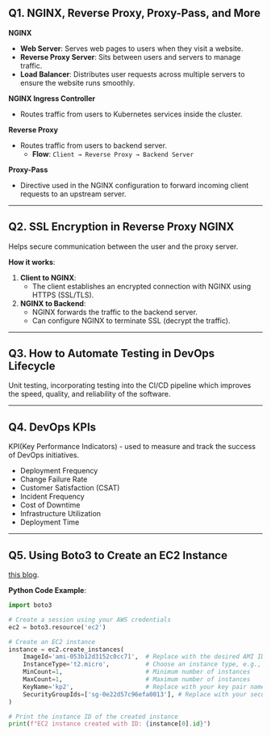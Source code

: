 ## Q1. NGINX, Reverse Proxy, Proxy-Pass, and More

**NGINX**
- **Web Server**: Serves web pages to users when they visit a website.
- **Reverse Proxy Server**: Sits between users and servers to manage traffic.
- **Load Balancer**: Distributes user requests across multiple servers to ensure the website runs smoothly.

**NGINX Ingress Controller**
- Routes traffic from users to Kubernetes services inside the cluster.

**Reverse Proxy**
- Routes traffic from users to backend server.
  - **Flow**: `Client → Reverse Proxy → Backend Server`

**Proxy-Pass**
- Directive used in the NGINX configuration to forward incoming client requests to an upstream server.

---

## Q2. **SSL Encryption in Reverse Proxy NGINX**

Helps secure communication between the user and the proxy server.

**How it works**:
1. **Client to NGINX**: 
   - The client establishes an encrypted connection with NGINX using HTTPS (SSL/TLS).
2. **NGINX to Backend**: 
   - NGINX forwards the traffic to the backend server.
   - Can configure NGINX to terminate SSL (decrypt the traffic).

---

## Q3. **How to Automate Testing in DevOps Lifecycle**

Unit testing, incorporating testing into the CI/CD pipeline which improves the speed, quality, and reliability of the software.

---

## Q4. **DevOps KPIs**
KPI(Key Performance Indicators) - used to measure and track the success of DevOps initiatives.
- Deployment Frequency
- Change Failure Rate
- Customer Satisfaction (CSAT)
- Incident Frequency
- Cost of Downtime
- Infrastructure Utilization
- Deployment Time

---

## Q5. **Using Boto3 to Create an EC2 Instance**

[this blog](https://blog.knoldus.com/how-to-create-ec2-instance-using-python3-with-boto3/).

**Python Code Example**:
```python
import boto3

# Create a session using your AWS credentials
ec2 = boto3.resource('ec2')

# Create an EC2 instance
instance = ec2.create_instances(
    ImageId='ami-053b12d3152c0cc71',  # Replace with the desired AMI ID
    InstanceType='t2.micro',          # Choose an instance type, e.g., 't2.micro'
    MinCount=1,                       # Minimum number of instances
    MaxCount=1,                       # Maximum number of instances
    KeyName='kp2',                    # Replace with your key pair name
    SecurityGroupIds=['sg-0e22d57c96efa0013'], # Replace with your security group ID
)

# Print the instance ID of the created instance
print(f"EC2 instance created with ID: {instance[0].id}")
